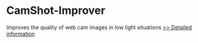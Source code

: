 # CamShot-Improver
Improves the quality of web cam images in low light situations
[>> Detailed information](https://secure.shareit.com/shareit/product.html?productid=300060503&affiliateid=200057808)